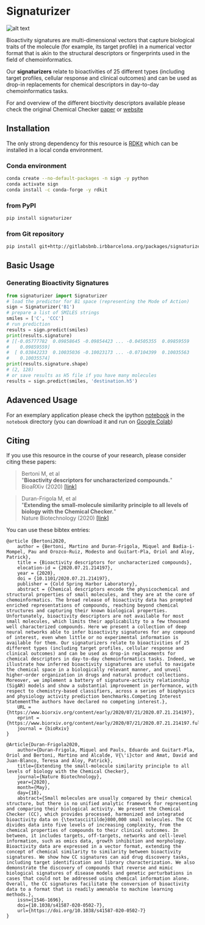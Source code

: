 # Signaturizer

![alt text](http://gitlabsbnb.irbbarcelona.org/packages/signaturizer/raw/master/images/cc_signatures.jpg "Molecule Signaturization")

Bioactivity signatures are multi-dimensional vectors that capture biological
traits of the molecule (for example, its target profile) in a numerical vector
format that is akin to the structural descriptors or fingerprints used in the
field of chemoinformatics.

Our **signaturizers** relate to bioactivities of 25 different types (including
target profiles, cellular response and clinical outcomes) and can be used as
drop-in replacements for chemical descriptors in day-to-day chemoinformatics
tasks.

For and overview of the different bioctivity descriptors available please check
the original Chemical Checker 
[paper](https://www.nature.com/articles/s41587-020-0502-7) or 
[website](https://chemicalchecker.com/)


## Installation

The only strong dependency for this resource is [RDKit](https://www.rdkit.org/docs/Install.html)
which can be installed in a local conda environment.


### Conda environment

```bash
conda create --no-default-packages -n sign -y python
conda activate sign
conda install -c conda-forge -y rdkit
```

### from PyPI

```bash
pip install signaturizer
```

### from Git repository

```bash
pip install git+http://gitlabsbnb.irbbarcelona.org/packages/signaturizer.git
```



## Basic Usage


### Generating Bioactivity Signatures

```python
from signaturizer import Signaturizer
# load the predictor for B1 space (representing the Mode of Action)
sign = Signaturizer('B1')
# prepare a list of SMILES strings
smiles = ['C', 'CCC']
# run prediction
results = sign.predict(smiles)
print(results.signature)
# [[-0.05777782  0.09858645 -0.09854423 ... -0.04505355  0.09859559
#    0.09859559]
#  [ 0.03842233  0.10035036 -0.10023173 ... -0.07104399  0.10035563
#    0.10035574]
print(results.signature.shape)
# (2, 128)
# or save results as H5 file if you have many molecules
results = sign.predict(smiles, 'destination.h5')
```

## Adavenced Usage

For an exemplary application please check the ipython [notebook](http://gitlabsbnb.irbbarcelona.org/packages/signaturizer/blob/master/notebook/signaturizer.ipynb) in the `notebook` directory (you can download it and run on [Google Colab](https://colab.research.google.com/notebooks/))


## Citing

If you use this resource in the course of your research, please consider citing 
these papers:


> Bertoni M, et al<br>
> "**Bioactivity descriptors for uncharacterized compounds.**"<br>
> BioaRXiv (2020) [[link]](https://biorxiv.org/cgi/content/short/2020.07.21.214197v1)

> Duran-Frigola M, et al<br>
> "**Extending the small-molecule similarity principle to all levels of biology with the Chemical Checker.**"<br>
> Nature Biotechnology (2020) [[link]](https://www.nature.com/articles/s41587-020-0502-7)



You can use these bibtex entries:

```
@article {Bertoni2020,
    author = {Bertoni, Martino and Duran-Frigola, Miquel and Badia-i-Mompel, Pau and Orozco-Ruiz, Modesto and Guitart-Pla, Oriol and Aloy, Patrick},
    title = {Bioactivity descriptors for uncharacterized compounds},
    elocation-id = {2020.07.21.214197},
    year = {2020},
    doi = {10.1101/2020.07.21.214197},
    publisher = {Cold Spring Harbor Laboratory},
    abstract = {Chemical descriptors encode the physicochemical and structural properties of small molecules, and they are at the core of chemoinformatics. The broad release of bioactivity data has prompted enriched representations of compounds, reaching beyond chemical structures and capturing their known biological properties. Unfortunately, bioactivity descriptors are not available for most small molecules, which limits their applicability to a few thousand well characterized compounds. Here we present a collection of deep neural networks able to infer bioactivity signatures for any compound of interest, even when little or no experimental information is available for them. Our signaturizers relate to bioactivities of 25 different types (including target profiles, cellular response and clinical outcomes) and can be used as drop-in replacements for chemical descriptors in day-to-day chemoinformatics tasks. Indeed, we illustrate how inferred bioactivity signatures are useful to navigate the chemical space in a biologically relevant manner, and unveil higher-order organization in drugs and natural product collections. Moreover, we implement a battery of signature-activity relationship (SigAR) models and show a substantial improvement in performance, with respect to chemistry-based classifiers, across a series of biophysics and physiology activity prediction benchmarks.Competing Interest StatementThe authors have declared no competing interest.},
    URL = {https://www.biorxiv.org/content/early/2020/07/21/2020.07.21.214197},
    eprint = {https://www.biorxiv.org/content/early/2020/07/21/2020.07.21.214197.full.pdf},
    journal = {bioRxiv}
}
```

```
﻿@Article{Duran-Frigola2020,
    author={Duran-Frigola, Miquel and Pauls, Eduardo and Guitart-Pla, Oriol and Bertoni, Martino and Alcalde, V{\'i}ctor and Amat, David and Juan-Blanco, Teresa and Aloy, Patrick},
    title={Extending the small-molecule similarity principle to all levels of biology with the Chemical Checker},
    journal={Nature Biotechnology},
    year={2020},
    month={May},
    day={18},
    abstract={Small molecules are usually compared by their chemical structure, but there is no unified analytic framework for representing and comparing their biological activity. We present the Chemical Checker (CC), which provides processed, harmonized and integrated bioactivity data on {\textasciitilde}800,000 small molecules. The CC divides data into five levels of increasing complexity, from the chemical properties of compounds to their clinical outcomes. In between, it includes targets, off-targets, networks and cell-level information, such as omics data, growth inhibition and morphology. Bioactivity data are expressed in a vector format, extending the concept of chemical similarity to similarity between bioactivity signatures. We show how CC signatures can aid drug discovery tasks, including target identification and library characterization. We also demonstrate the discovery of compounds that reverse and mimic biological signatures of disease models and genetic perturbations in cases that could not be addressed using chemical information alone. Overall, the CC signatures facilitate the conversion of bioactivity data to a format that is readily amenable to machine learning methods.},
    issn={1546-1696},
    doi={10.1038/s41587-020-0502-7},
    url={https://doi.org/10.1038/s41587-020-0502-7}
}
```